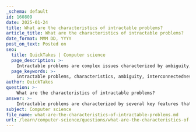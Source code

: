 ```yaml
---
_schema: default
id: 160809
date: 2025-01-24
title: What are the characteristics of intractable problems?
article_title: What are the characteristics of intractable problems?
date_format: MMM DD, YYYY
post_on_text: Posted on
seo:
  title: QuickTakes | Computer science
  page_description: >-
    Intractable problems are complex issues characterized by ambiguity, interconnectedness, uncertainty, stakeholder conflict, dynamic nature, resource constraints, and long-term implications, complicating their resolution.
  page_keywords: >-
    intractable problems, characteristics, ambiguity, interconnectedness, uncertainty, stakeholder conflict, dynamic nature, resource constraints, long-term implications, wicked problems
author: QuickTakes
question: >-
    What are the characteristics of intractable problems?
answer: >-
    Intractable problems are characterized by several key features that make them particularly challenging to solve. These characteristics often overlap with those of "wicked problems," which are complex and ill-structured. Here are the primary characteristics of intractable problems:\n\n1. **Ambiguity**: Intractable problems often lack a clear definition. Different stakeholders may have varying interpretations of what the problem is and what constitutes an acceptable solution. This ambiguity can lead to confusion and disagreement among those involved.\n\n2. **Interconnectedness**: These problems are typically linked to a web of other issues, making it difficult to isolate them for analysis or resolution. The interconnected nature means that addressing one aspect of the problem may inadvertently affect others, complicating the solution process.\n\n3. **Uncertainty**: There is often a significant lack of clear information regarding the problem and its potential solutions. The consequences of any proposed solutions can be unpredictable, which adds to the difficulty of making informed decisions.\n\n4. **Stakeholder Conflict**: Intractable problems frequently involve multiple stakeholders with competing interests, values, and priorities. This conflict can hinder collaborative efforts to find a solution, as different parties may advocate for divergent approaches based on their own agendas.\n\n5. **Dynamic Nature**: Intractable problems can evolve over time, influenced by changing social, political, and economic contexts. This dynamic nature means that solutions may need to be continually reassessed and adapted, further complicating the resolution process.\n\n6. **Resource Constraints**: Often, intractable problems exist within environments that have limited resources, whether financial, human, or informational. These constraints can limit the options available for addressing the problem effectively.\n\n7. **Long-term Implications**: Solutions to intractable problems may have long-term consequences that are difficult to foresee. This uncertainty can make stakeholders hesitant to commit to any particular course of action.\n\nUnderstanding these characteristics is crucial for policymakers, researchers, and practitioners who are attempting to address intractable problems, as it highlights the complexity and multifaceted nature of these challenges.
subject: Computer science
file_name: what-are-the-characteristics-of-intractable-problems.md
url: /learn/computer-science/questions/what-are-the-characteristics-of-intractable-problems
---
```


&nbsp;